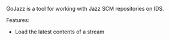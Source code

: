GoJazz is a tool for working with Jazz SCM repositories on IDS.

Features:
+ Load the latest contents of a stream 
